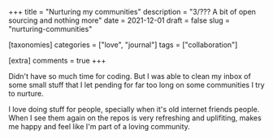 +++
title = "Nurturing my communities"
description = "3/??? A bit of open sourcing and nothing more"
date = 2021-12-01
draft = false
slug = "nurturing-communities"

[taxonomies]
categories = ["love", "journal"]
tags = ["collaboration"]

[extra]
comments = true
+++

Didn't have so much time for coding. But I was able to clean my inbox of some small stuff that I let pending for far too long on some communities I try to nurture.

I love doing stuff for people, specially when it's old internet friends people. When I see them again on the repos is very refreshing and uplifiting, makes me happy and feel like I'm part of a loving community.
